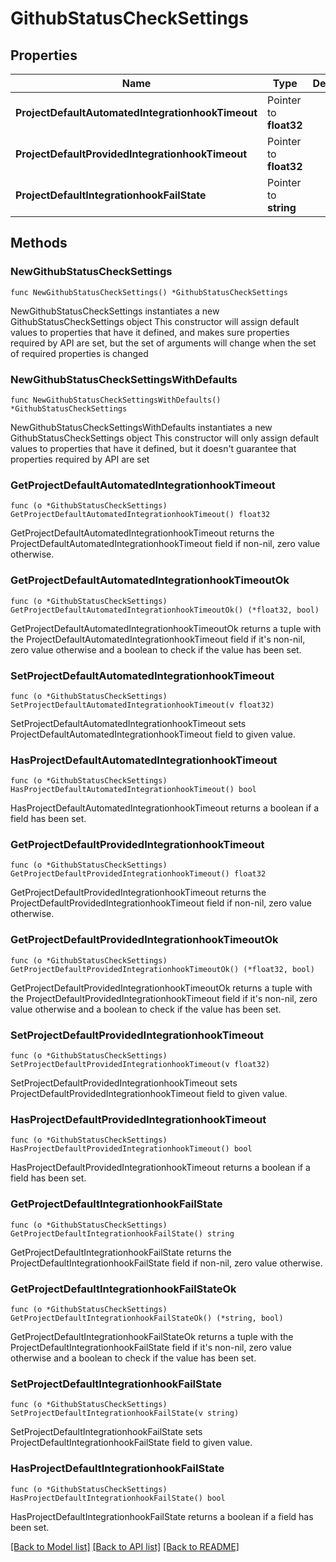 # GithubStatusCheckSettings

## Properties

Name | Type | Description | Notes
------------ | ------------- | ------------- | -------------
**ProjectDefaultAutomatedIntegrationhookTimeout** | Pointer to **float32** |  | [optional] 
**ProjectDefaultProvidedIntegrationhookTimeout** | Pointer to **float32** |  | [optional] 
**ProjectDefaultIntegrationhookFailState** | Pointer to **string** |  | [optional] 

## Methods

### NewGithubStatusCheckSettings

`func NewGithubStatusCheckSettings() *GithubStatusCheckSettings`

NewGithubStatusCheckSettings instantiates a new GithubStatusCheckSettings object
This constructor will assign default values to properties that have it defined,
and makes sure properties required by API are set, but the set of arguments
will change when the set of required properties is changed

### NewGithubStatusCheckSettingsWithDefaults

`func NewGithubStatusCheckSettingsWithDefaults() *GithubStatusCheckSettings`

NewGithubStatusCheckSettingsWithDefaults instantiates a new GithubStatusCheckSettings object
This constructor will only assign default values to properties that have it defined,
but it doesn't guarantee that properties required by API are set

### GetProjectDefaultAutomatedIntegrationhookTimeout

`func (o *GithubStatusCheckSettings) GetProjectDefaultAutomatedIntegrationhookTimeout() float32`

GetProjectDefaultAutomatedIntegrationhookTimeout returns the ProjectDefaultAutomatedIntegrationhookTimeout field if non-nil, zero value otherwise.

### GetProjectDefaultAutomatedIntegrationhookTimeoutOk

`func (o *GithubStatusCheckSettings) GetProjectDefaultAutomatedIntegrationhookTimeoutOk() (*float32, bool)`

GetProjectDefaultAutomatedIntegrationhookTimeoutOk returns a tuple with the ProjectDefaultAutomatedIntegrationhookTimeout field if it's non-nil, zero value otherwise
and a boolean to check if the value has been set.

### SetProjectDefaultAutomatedIntegrationhookTimeout

`func (o *GithubStatusCheckSettings) SetProjectDefaultAutomatedIntegrationhookTimeout(v float32)`

SetProjectDefaultAutomatedIntegrationhookTimeout sets ProjectDefaultAutomatedIntegrationhookTimeout field to given value.

### HasProjectDefaultAutomatedIntegrationhookTimeout

`func (o *GithubStatusCheckSettings) HasProjectDefaultAutomatedIntegrationhookTimeout() bool`

HasProjectDefaultAutomatedIntegrationhookTimeout returns a boolean if a field has been set.

### GetProjectDefaultProvidedIntegrationhookTimeout

`func (o *GithubStatusCheckSettings) GetProjectDefaultProvidedIntegrationhookTimeout() float32`

GetProjectDefaultProvidedIntegrationhookTimeout returns the ProjectDefaultProvidedIntegrationhookTimeout field if non-nil, zero value otherwise.

### GetProjectDefaultProvidedIntegrationhookTimeoutOk

`func (o *GithubStatusCheckSettings) GetProjectDefaultProvidedIntegrationhookTimeoutOk() (*float32, bool)`

GetProjectDefaultProvidedIntegrationhookTimeoutOk returns a tuple with the ProjectDefaultProvidedIntegrationhookTimeout field if it's non-nil, zero value otherwise
and a boolean to check if the value has been set.

### SetProjectDefaultProvidedIntegrationhookTimeout

`func (o *GithubStatusCheckSettings) SetProjectDefaultProvidedIntegrationhookTimeout(v float32)`

SetProjectDefaultProvidedIntegrationhookTimeout sets ProjectDefaultProvidedIntegrationhookTimeout field to given value.

### HasProjectDefaultProvidedIntegrationhookTimeout

`func (o *GithubStatusCheckSettings) HasProjectDefaultProvidedIntegrationhookTimeout() bool`

HasProjectDefaultProvidedIntegrationhookTimeout returns a boolean if a field has been set.

### GetProjectDefaultIntegrationhookFailState

`func (o *GithubStatusCheckSettings) GetProjectDefaultIntegrationhookFailState() string`

GetProjectDefaultIntegrationhookFailState returns the ProjectDefaultIntegrationhookFailState field if non-nil, zero value otherwise.

### GetProjectDefaultIntegrationhookFailStateOk

`func (o *GithubStatusCheckSettings) GetProjectDefaultIntegrationhookFailStateOk() (*string, bool)`

GetProjectDefaultIntegrationhookFailStateOk returns a tuple with the ProjectDefaultIntegrationhookFailState field if it's non-nil, zero value otherwise
and a boolean to check if the value has been set.

### SetProjectDefaultIntegrationhookFailState

`func (o *GithubStatusCheckSettings) SetProjectDefaultIntegrationhookFailState(v string)`

SetProjectDefaultIntegrationhookFailState sets ProjectDefaultIntegrationhookFailState field to given value.

### HasProjectDefaultIntegrationhookFailState

`func (o *GithubStatusCheckSettings) HasProjectDefaultIntegrationhookFailState() bool`

HasProjectDefaultIntegrationhookFailState returns a boolean if a field has been set.


[[Back to Model list]](../README.md#documentation-for-models) [[Back to API list]](../README.md#documentation-for-api-endpoints) [[Back to README]](../README.md)


